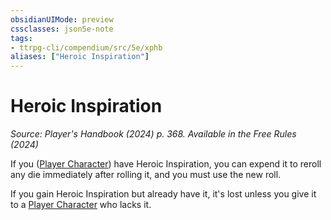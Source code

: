 ```yaml
---
obsidianUIMode: preview
cssclasses: json5e-note
tags:
- ttrpg-cli/compendium/src/5e/xphb
aliases: ["Heroic Inspiration"]
---
```

# Heroic Inspiration
*Source: Player's Handbook (2024) p. 368. Available in the Free Rules (2024)* 

If you ([Player Character](3-Mechanics/CLI/rules/variant-rules/player-character-xphb.md)) have Heroic Inspiration, you can expend it to reroll any die immediately after rolling it, and you must use the new roll.

If you gain Heroic Inspiration but already have it, it's lost unless you give it to a [Player Character](3-Mechanics/CLI/rules/variant-rules/player-character-xphb.md) who lacks it.